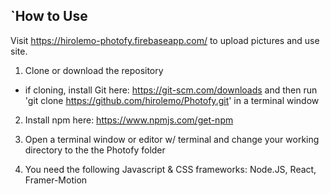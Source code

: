 ## `How to Use
Visit https://hirolemo-photofy.firebaseapp.com/ to upload pictures and use site.


1. Clone or download the repository 
  - if cloning, install Git here: https://git-scm.com/downloads and then run 'git clone https://github.com/hirolemo/Photofy.git' in a terminal window

2. Install npm here: https://www.npmjs.com/get-npm

3. Open a terminal window or editor w/ terminal and change your working directory to the the Photofy folder

4. You need the following Javascript & CSS frameworks: Node.JS, React, Framer-Motion
